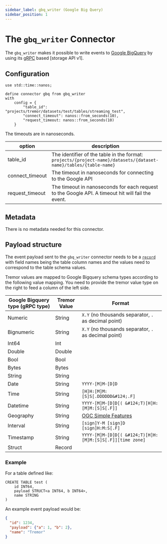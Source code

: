 ```yaml
---
sidebar_label: gbq_writer (Google Big Query)
sidebar_position: 1
---
```


# The `gbq_writer` Connector

The `gbq_writer` makes it possible to write events to [Google BigQuery](https://cloud.google.com/bigquery) by using its [gRPC] based [storage API v1].


## Configuration

```tremor
use std::time::nanos;

define connector gbq from gbq_writer
with
    config = {
        "table_id": "projects/tremor/datasets/test/tables/streaming_test",
        "connect_timeout": nanos::from_seconds(10),
        "request_timeout: nanos::from_seconds(10)
    }
```

The timeouts are in nanoseconds.

| option          | description                                                                                                      |
|-----------------|------------------------------------------------------------------------------------------------------------------|
| table_id        | The identifier of the table in the format: `projects/{project-name}/datasets/{dataset-name}/tables/{table-name}` |
| connect_timeout | The timeout in nanoseconds for connecting to the Google API                                                      |
| request_timeout | The timeout in nanoseconds for each request to the Google API. A timeout hit will fail the event.                |

## Metadata
There is no metadata needed for this connector.

## Payload structure

The event payload sent to the `gbq_writer` connector needs to be a [`record`](../../language/expressions.md#records) with field names being the table column names
and the values need to correspond to the table schema values.

Tremor values are mapped to Google Bigquery schema types according to the following value mapping. You need to provide the tremor value type on the right to feed a column of the left side.

| Google Bigquery type (gRPC type) | Tremor Value | Format                                                    |
|----------------------------------|--------------|-----------------------------------------------------------|
| Numeric                          | String       | `X.Y` (no thousands separator, `.` as decimal point)      |
| Bignumeric                       | String       | `X.Y` (no thousands separator, `.` as decimal point)      |
| Int64                            | Int          |                                                           |
| Double                           | Double       |                                                           |
| Bool                             | Bool         |                                                           |
| Bytes                            | Bytes        |                                                           |
| String                           | String       |                                                           |
| Date                             | String       | `YYYY-[M]M-[D]D`                                          |
| Time                             | String       | `[H]H:[M]M:[S]S[.DDDDDD&#124;.F]`                         |
| Datetime                         | String       | `YYYY-[M]M-[D]D[( &#124;T)[H]H:[M]M:[S]S[.F]]`            |
| Geography                        | String       | [OGC Simple Features](https://www.ogc.org/standards/sfa)  |
| Interval                         | String       | `[sign]Y-M [sign]D [sign]H:M:S[.F]`                       |
| Timestamp                        | String       | `YYYY-[M]M-[D]D[( &#124;T)[H]H:[M]M:[S]S[.F]][time zone]` |
| Struct                           | Record       |                                                           |



### Example

For a table defined like:

```bigquery
CREATE TABLE test (
    id INT64,
    payload STRUCT<a INT64, b INT64>,
    name STRING
)
```

An example event payload would be:

```json
{
  "id": 1234,
  "payload": {"a": 1, "b": 2},
  "name": "Tremor"
}
```

[gRPC]: https://grpc.io/
[storage API]: https://cloud.google.com/bigquery/docs/reference/storage/rpc/google.cloud.bigquery.storage.v1